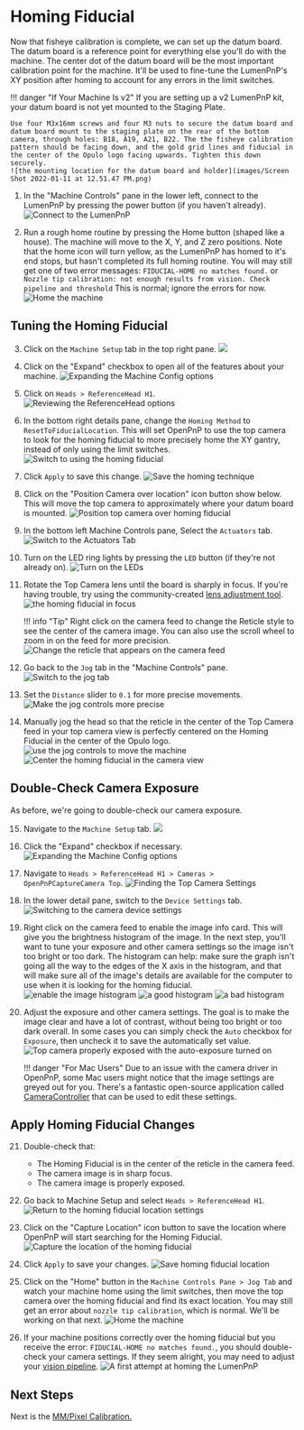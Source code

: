 # Homing Fiducial

Now that fisheye calibration is complete, we can set up the datum board. The datum board is a reference point for everything else you'll do with the machine. The center dot of the datum board will be the most important calibration point for the machine. It'll be used to fine-tune the LumenPnP's XY position after homing to account for any errors in the limit switches.

!!! danger "If Your Machine Is v2"
    If you are setting up a v2 LumenPnP kit, your datum board is not yet mounted to the Staging Plate.

    Use four M3x16mm screws and four M3 nuts to secure the datum board and datum board mount to the staging plate on the rear of the bottom camera, through holes: B18, A19, A21, B22. The the fisheye calibration pattern should be facing down, and the gold grid lines and fiducial in the center of the Opulo logo facing upwards. Tighten this down securely.
    ![the mounting location for the datum board and holder](images/Screen Shot 2022-01-11 at 12.51.47 PM.png)


1. In the "Machine Controls" pane in the lower left, connect to the LumenPnP by pressing the power button (if you haven't already).
  ![Connect to the LumenPnP](images/connect-to-machine-power-button.png)

1. Run a rough home routine by pressing the Home button (shaped like a house). The machine will move to the X, Y, and Z zero positions. Note that the home icon will turn yellow, as the LumenPnP has homed to it's end stops, but hasn't completed its full homing routine. You will may still get one of two error messages: `FIDUCIAL-HOME no matches found.` or `Nozzle tip calibration: not enough results from vision. Check pipeline and threshold` This is normal; ignore the errors for now.
  ![Home the machine](images/Connect-and-home.png)

## Tuning the Homing Fiducial

3. Click on the `Machine Setup` tab in the top right pane.
  ![](images/Machine-Setup-Tab-3.png)

4. Click on the "Expand" checkbox to open all of the features about your machine.
  ![Expanding the Machine Config options](images/Expand-Checkbox-3.png)

5. Click on `Heads > ReferenceHead H1`.
  ![Reviewing the ReferenceHead options](images/Select-reference-head-H1.png)
  
6. In the bottom right details pane, change the `Homing Method` to `ResetToFiducialLocation`. This will set OpenPnP to use the top camera to look for the homing fiducial to more precisely home the XY gantry, instead of only using the limit switches.
  ![Switch to using the homing fiducial](images/Select-ResetToFiducialLocation.png)

7. Click `Apply` to save this change.
  ![Save the homing technique](images/Homing-fiducial-apply.png)

8. Click on the "Position Camera over location" icon button show below. This will move the top camera to approximately where your datum board is mounted.
  ![Position top camera over homing fiducial](images/Position-camera-over-homing-fiducial.png)

9. In the bottom left Machine Controls pane, Select the `Actuators` tab.
  ![Switch to the Actuators Tab](images/Actuators-tab.png)

10. Turn on the LED ring lights by pressing the `LED` button (if they're not already on).
  ![Turn on the LEDs](images/Turn-on-LEDs.png)

11. Rotate the Top Camera lens until the board is sharply in focus. If you're having trouble, try using the community-created [lens adjustment tool](https://www.printables.com/model/208453-lumen-pnp-lens-adjustment-tool).
  ![the homing fiducial in focus](images/In-focus-homing-fiducial.png)

    !!! info "Tip"
        Right click on the camera feed to change the Reticle style to see the center of the camera image. You can also use the scroll wheel to zoom in on the feed for more precision.
        ![Change the reticle that appears on the camera feed](images/Switch-reticle-type.png)

1.  Go back to the `Jog` tab in the "Machine Controls" pane.
  ![Switch to the jog tab](images/Jog-tab.png)

1.  Set the `Distance` slider to `0.1` for more precise movements.
  ![Make the jog controls more precise](images/Distance-slider-0pt1.png)

1.  Manually jog the head so that the reticle in the center of the Top Camera feed in your top camera view is perfectly centered on the Homing Fiducial in the center of the Opulo logo.
  ![use the jog controls to move the machine](images/jog-controls.png)
  ![Center the homing fiducial in the camera view](images/Homing-fiducial-centered.png)

## Double-Check Camera Exposure

As before, we're going to double-check our camera exposure.

15. Navigate to the `Machine Setup` tab.
  ![](images/Machine-Setup-Tab-4.png)

16. Click the "Expand" checkbox if necessary.
  ![Expanding the Machine Config options](images/Expand-Checkbox-4.png)

17. Navigate to `Heads > ReferenceHead H1 > Cameras > OpenPnPCaptureCamera Top`.
  ![Finding the Top Camera Settings](images/Top-camera-settings-4.png)

18. In the lower detail pane, switch to the `Device Settings` tab.
  ![Switching to the camera device settings](images/Top-camera-device-settings-4.png)

19. Right click on the camera feed to enable the image info card. This will give you the brightness histogram of the image. In the next step, you'll want to tune your exposure and other camera settings so the image isn't too bright or too dark. The histogram can help: make sure the graph isn't going all the way to the edges of the X axis in the histogram, and that will make sure all of the image's details are available for the computer to use when it is looking for the homing fiducial.
  ![enable the image histogram](images/show-image-info.png)
  ![a good histogram](images/good-histogram.png)
  ![a bad histogram](images/bad-histogram.png)

1.  Adjust the exposure and other camera settings. The goal is to make the image clear and have a lot of contrast, without being too bright or too dark overall. In some cases you can simply check the `Auto` checkbox for `Exposure`, then uncheck it to save the automatically set value.
  ![Top camera properly exposed with the auto-exposure turned on](images/Auto-exposure-on.png)

    !!! danger "For Mac Users"
        Due to an issue with the camera driver in OpenPnP, some Mac users might notice that the image settings are greyed out for you. There's a fantastic open-source application called [CameraController](https://github.com/Itaybre/CameraController) that can be used to edit these settings.

## Apply Homing Fiducial Changes

21. Double-check that:
    * The Homing Fiducial is in the center of the reticle in the camera feed.
    * The camera image is in sharp focus.
    * The camera image is properly exposed.

22. Go back to Machine Setup and select `Heads > ReferenceHead H1`.
  ![Return to the homing fiducial location settings](images/Select-Reference-Head-H1-5.png)

1.  Click on the "Capture Location" icon button to save the location where OpenPnP will start searching for the Homing Fiducial.
  ![Capture the location of the homing fiducial](images/Capture-homing-fiducial-location.png)

1.  Click `Apply` to save your changes.
  ![Save homing fiducial location](images/Homing-fiducial-apply-2.png)

1.  Click on the "Home" button in the `Machine Controls Pane > Jog Tab` and watch your machine home using the limit switches, then move the top camera over the homing fiducial and find its exact location. You may still get an error about `nozzle tip calibration`, which is normal. We'll be working on that next.
  ![Home the machine](images/Connect-and-home.png)

1.  If your machine positions correctly over the homing fiducial but you receive the error: `FIDUCIAL-HOME no matches found.`, you should double-check your camera settings. If they seem alright, you may need to adjust your [vision pipeline](../../../misc/troubleshooting/vision-pipeline-adjustment/index.md).
  ![A first attempt at homing the LumenPnP](images/Cant-find-homing-fiducial.png)

## Next Steps

Next is the [MM/Pixel Calibration.](../mm-per-pixel/index.md)

